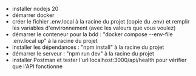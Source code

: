 - installer nodejs 20
- démarrer docker
- créer le fichier .env.local à la racine du projet (copie du .env) et remplir les variables d'environnement (avec les valeurs que vous voulez)
- démarrer le conteneur pour la bdd : "docker compose --env-file .env.local up" à la racine du projet
- installer les dépendances : "npm install" à la racine du projet
- démarrer le serveur : "npm run dev" à la racine du projet
- installer Postman et tester l'url localhost:3000/api/health pour vérifier que l'API fonctionne
